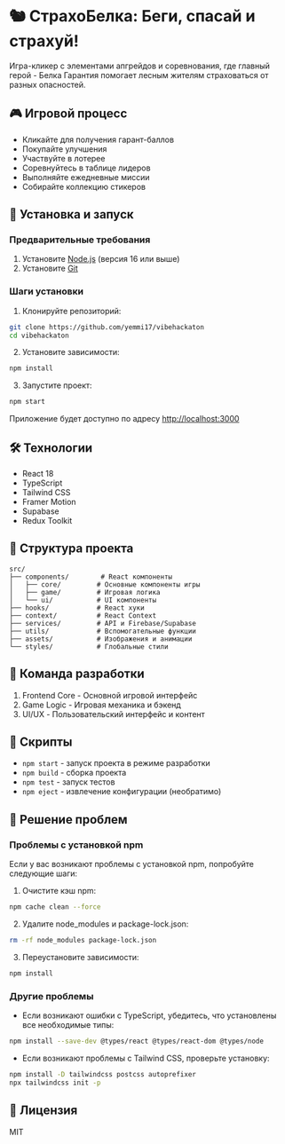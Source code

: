 # 🐿️ СтрахоБелка: Беги, спасай и страхуй!

Игра-кликер с элементами апгрейдов и соревнования, где главный герой - Белка Гарантия помогает лесным жителям страховаться от разных опасностей.

## 🎮 Игровой процесс

- Кликайте для получения гарант-баллов
- Покупайте улучшения
- Участвуйте в лотерее
- Соревнуйтесь в таблице лидеров
- Выполняйте ежедневные миссии
- Собирайте коллекцию стикеров

## 🚀 Установка и запуск

### Предварительные требования

1. Установите [Node.js](https://nodejs.org/) (версия 16 или выше)
2. Установите [Git](https://git-scm.com/)

### Шаги установки

1. Клонируйте репозиторий:
```bash
git clone https://github.com/yemmi17/vibehackaton
cd vibehackaton
```

2. Установите зависимости:
```bash
npm install
```

3. Запустите проект:
```bash
npm start
```

Приложение будет доступно по адресу [http://localhost:3000](http://localhost:3000)

## 🛠 Технологии

- React 18
- TypeScript
- Tailwind CSS
- Framer Motion
- Supabase
- Redux Toolkit

## 📁 Структура проекта

```
src/
├── components/        # React компоненты
│   ├── core/         # Основные компоненты игры
│   ├── game/         # Игровая логика
│   └── ui/           # UI компоненты
├── hooks/            # React хуки
├── context/          # React Context
├── services/         # API и Firebase/Supabase
├── utils/            # Вспомогательные функции
├── assets/           # Изображения и анимации
└── styles/           # Глобальные стили
```

## 👥 Команда разработки

1. Frontend Core - Основной игровой интерфейс
2. Game Logic - Игровая механика и бэкенд
3. UI/UX - Пользовательский интерфейс и контент

## 🔧 Скрипты

- `npm start` - запуск проекта в режиме разработки
- `npm build` - сборка проекта
- `npm test` - запуск тестов
- `npm eject` - извлечение конфигурации (необратимо)

## 🐛 Решение проблем

### Проблемы с установкой npm

Если у вас возникают проблемы с установкой npm, попробуйте следующие шаги:

1. Очистите кэш npm:
```bash
npm cache clean --force
```

2. Удалите node_modules и package-lock.json:
```bash
rm -rf node_modules package-lock.json
```

3. Переустановите зависимости:
```bash
npm install
```

### Другие проблемы

- Если возникают ошибки с TypeScript, убедитесь, что установлены все необходимые типы:
```bash
npm install --save-dev @types/react @types/react-dom @types/node
```

- Если возникают проблемы с Tailwind CSS, проверьте установку:
```bash
npm install -D tailwindcss postcss autoprefixer
npx tailwindcss init -p
```

## 📝 Лицензия

MIT